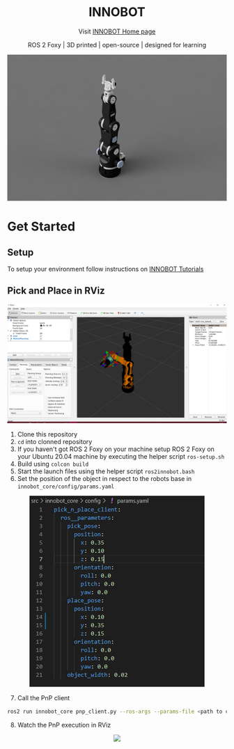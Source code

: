 <div align="center">

# INNOBOT

Visit [INNOBOT Home page][def_inobot_homepage]



ROS 2 Foxy | 3D printed | open-source | designed for learning

![](resource/innobot.jpg)


</div>

# Get Started 

## Setup 

To setup your environment follow instructions on [INNOBOT Tutorials](https://www.innobot.eu/docs/tutorials/start)

## Pick and Place in RViz



![](resource/innobot_rviz.PNG)

1. Clone this repository 
2. `cd` into clonned repository
3. If you haven't got ROS 2 Foxy on your machine setup ROS 2 Foxy on your Ubuntu 20.04 machine by executing the helper script `ros-setup.sh`
4. Build using `colcon build` 
5. Start the launch files using the helper script `ros2innobot.bash`
6. Set the position of the object in respect to the robots base in `innobot_core/config/params.yaml`

<div align="center">

![](resource/pnp_params.PNG)

</div>

7. Call the PnP client 
```bash
ros2 run innobot_core pnp_client.py --ros-args --params-file <path to cloned repository>/src/innobot_core/config/params.yaml
```
8. Watch the PnP execution in RViz 


<div align="center">

![](resource/rviz_pnp.gif)

</div>

[def_inobot_homepage]: https://www.innobot.eu